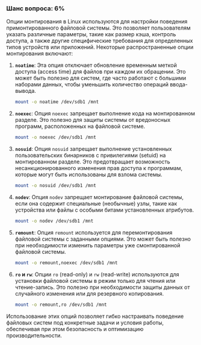 ### Шанс вопроса: 6%

Опции монтирования в Linux используются для настройки поведения примонтированного файловой системы. Это позволяет пользователям указать различные параметры, такие как размер кэша, контроль доступа, а также другие специфические требования для определенных типов устройств или приложений. Некоторые распространенные опции монтирования включают:

1. **`noatime`**: Эта опция отключает обновление временным меткой доступа (access time) для файлов при каждом их обращении. Это может быть полезно для систем, где часто работают с большими наборами данных, чтобы уменьшить количество операций ввода-вывода.
   ```bash
   mount -o noatime /dev/sdb1 /mnt
   ```

2. **`noexec`**: Опция `noexec` запрещает выполнение кода на монтированном разделе. Это полезно для защиты системы от вредоносных программ, расположенных на файловой системе.
   ```bash
   mount -o noexec /dev/sdb1 /mnt
   ```

3. **`nosuid`**: Опция `nosuid` запрещает выполнение установленных пользовательских бинарников с привилегиями (setuid) на монтированном разделе. Это предотвращает возможность несанкционированного изменения прав доступа к программам, которые могут быть использованы для взлома системы.
   ```bash
   mount -o nosuid /dev/sdb1 /mnt
   ```

4. **`nodev`**: Опция `nodev` запрещает монтирование файловой системы, если она содержит специальные (необычные) узлы, такие как устройства или файлы с особыми битами установленных атрибутов.
   ```bash
   mount -o nodev /dev/sdb1 /mnt
   ```

5. **`remount`**: Опция `remount` используется для перемонтирования файловой системы с заданными опциями. Это может быть полезно при необходимости изменить параметры уже смонтированной файловой системы.
   ```bash
   mount -o remount,noexec /dev/sdb1 /mnt
   ```

6. **`ro` и `rw`**: Опции `ro` (read-only) и `rw` (read-write) используются для установки файловой системы в режим только для чтения или чтение-запись. Это полезно при необходимости защиты данных от случайного изменения или для резервного копирования.
   ```bash
   mount -o remount,ro /dev/sdb1 /mnt
   ```

Использование этих опций позволяет гибко настраивать поведение файловых систем под конкретные задачи и условия работы, обеспечивая при этом безопасность и оптимизацию производительности.
